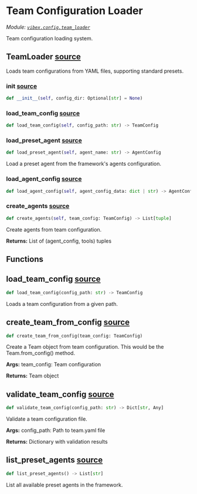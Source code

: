 # Team Configuration Loader

*Module: [`vibex.config.team_loader`](https://github.com/dustland/vibex/blob/main/src/vibex/config/team_loader.py)*

Team configuration loading system.

## TeamLoader <a href="https://github.com/dustland/vibex/blob/main/src/vibex/config/team_loader.py#L13" class="source-link" title="View source code">source</a>

Loads team configurations from YAML files, supporting standard presets.

### __init__ <a href="https://github.com/dustland/vibex/blob/main/src/vibex/config/team_loader.py#L17" class="source-link" title="View source code">source</a>

```python
def __init__(self, config_dir: Optional[str] = None)
```
### load_team_config <a href="https://github.com/dustland/vibex/blob/main/src/vibex/config/team_loader.py#L44" class="source-link" title="View source code">source</a>

```python
def load_team_config(self, config_path: str) -> TeamConfig
```
### load_preset_agent <a href="https://github.com/dustland/vibex/blob/main/src/vibex/config/team_loader.py#L108" class="source-link" title="View source code">source</a>

```python
def load_preset_agent(self, agent_name: str) -> AgentConfig
```

Load a preset agent from the framework's agents configuration.

### load_agent_config <a href="https://github.com/dustland/vibex/blob/main/src/vibex/config/team_loader.py#L158" class="source-link" title="View source code">source</a>

```python
def load_agent_config(self, agent_config_data: dict | str) -> AgentConfig
```
### create_agents <a href="https://github.com/dustland/vibex/blob/main/src/vibex/config/team_loader.py#L220" class="source-link" title="View source code">source</a>

```python
def create_agents(self, team_config: TeamConfig) -> List[tuple]
```

Create agents from team configuration.

**Returns:**
    List of (agent_config, tools) tuples

## Functions

## load_team_config <a href="https://github.com/dustland/vibex/blob/main/src/vibex/config/team_loader.py#L260" class="source-link" title="View source code">source</a>

```python
def load_team_config(config_path: str) -> TeamConfig
```

Loads a team configuration from a given path.

## create_team_from_config <a href="https://github.com/dustland/vibex/blob/main/src/vibex/config/team_loader.py#L266" class="source-link" title="View source code">source</a>

```python
def create_team_from_config(team_config: TeamConfig)
```

Create a Team object from team configuration.
This would be the Team.from_config() method.

**Args:**
    team_config: Team configuration

**Returns:**
    Team object

## validate_team_config <a href="https://github.com/dustland/vibex/blob/main/src/vibex/config/team_loader.py#L281" class="source-link" title="View source code">source</a>

```python
def validate_team_config(config_path: str) -> Dict[str, Any]
```

Validate a team configuration file.

**Args:**
    config_path: Path to team.yaml file

**Returns:**
    Dictionary with validation results

## list_preset_agents <a href="https://github.com/dustland/vibex/blob/main/src/vibex/config/team_loader.py#L316" class="source-link" title="View source code">source</a>

```python
def list_preset_agents() -> List[str]
```

List all available preset agents in the framework.
